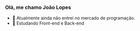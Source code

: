 ### Olá, me chamo João Lopes

- 🔭 Atualmente ainda não entrei no mercado de programação.
- 🌱 Estudando Front-end e Back-end

